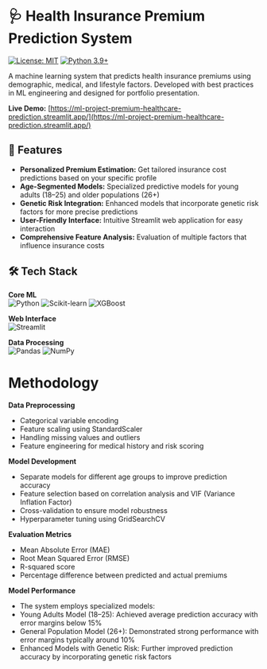 # 🩺 Health Insurance Premium Prediction System

[![License: MIT](https://img.shields.io/badge/License-MIT-yellow.svg)](https://opensource.org/licenses/MIT)
[![Python 3.9+](https://img.shields.io/badge/Python-3.9%2B-blue.svg)](https://www.python.org/downloads/)

A machine learning system that predicts health insurance premiums using demographic, medical, and lifestyle factors. Developed with best practices in ML engineering and designed for portfolio presentation.

**Live Demo:** [https://ml-project-premium-healthcare-prediction.streamlit.app/](https://ml-project-premium-healthcare-prediction.streamlit.app/)

## 🚀 Features

- **Personalized Premium Estimation:** Get tailored insurance cost predictions based on your specific profile  
- **Age-Segmented Models:** Specialized predictive models for young adults (18–25) and older populations (26+)  
- **Genetic Risk Integration:** Enhanced models that incorporate genetic risk factors for more precise predictions  
- **User-Friendly Interface:** Intuitive Streamlit web application for easy interaction  
- **Comprehensive Feature Analysis:** Evaluation of multiple factors that influence insurance costs  


## 🛠 Tech Stack

**Core ML**  
![Python](https://img.shields.io/badge/Python-3776AB?style=flat&logo=python&logoColor=white)
![Scikit-learn](https://img.shields.io/badge/Scikit--learn-%23F7931E.svg?style=flat&logo=scikit-learn&logoColor=white)
![XGBoost](https://img.shields.io/badge/XGBoost-%230077B5.svg?style=flat&logo=xgboost&logoColor=white)

**Web Interface**  
![Streamlit](https://img.shields.io/badge/Streamlit-FF4B4B?style=flat&logo=Streamlit&logoColor=white)

**Data Processing**  
![Pandas](https://img.shields.io/badge/Pandas-2C2D72?style=flat&logo=pandas&logoColor=white)
![NumPy](https://img.shields.io/badge/Numpy-013243?style=flat&logo=numpy&logoColor=white)

# Methodology
**Data Preprocessing**
- Categorical variable encoding
- Feature scaling using StandardScaler
- Handling missing values and outliers
- Feature engineering for medical history and risk scoring

**Model Development**
- Separate models for different age groups to improve prediction accuracy
- Feature selection based on correlation analysis and VIF (Variance Inflation Factor)
- Cross-validation to ensure model robustness
- Hyperparameter tuning using GridSearchCV

**Evaluation Metrics**
- Mean Absolute Error (MAE)
- Root Mean Squared Error (RMSE)
- R-squared score
- Percentage difference between predicted and actual premiums

**Model Performance**
- The system employs specialized models:
- Young Adults Model (18–25): Achieved average prediction accuracy with error margins below 15%
- General Population Model (26+): Demonstrated strong performance with error margins typically around 10%
- Enhanced Models with Genetic Risk: Further improved prediction accuracy by incorporating genetic risk factors

